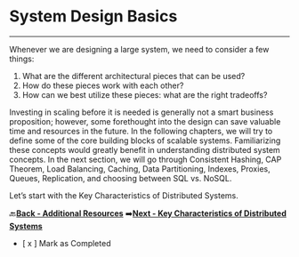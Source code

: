 # System Design Basics
-------------------------------------------------

Whenever we are designing a large system, we need to consider a few things:

1.  What are the different architectural pieces that can be used?
1.  How do these pieces work with each other?
1.  How can we best utilize these pieces: what are the right tradeoffs?

Investing in scaling before it is needed is generally not a smart business proposition; however, some 
forethought into the design can save valuable time and resources in the future. In the following chapters, we 
will try to define some of the core building blocks of scalable systems. Familiarizing these concepts would 
greatly benefit in understanding distributed system concepts. In the next section, we will go through 
Consistent Hashing, CAP Theorem, Load Balancing, Caching, Data Partitioning, Indexes, Proxies, Queues, 
Replication, and choosing between SQL vs. NoSQL.

Let’s start with the Key Characteristics of Distributed Systems.

:back:[**Back - Additional Resources**](../../016_Additional_Resources/README.md)
:arrow_right:[**Next - Key Characteristics of Distributed Systems**](../001_Key_Characteristics_of_Distributed_Systems)

- [ x ] Mark as Completed
